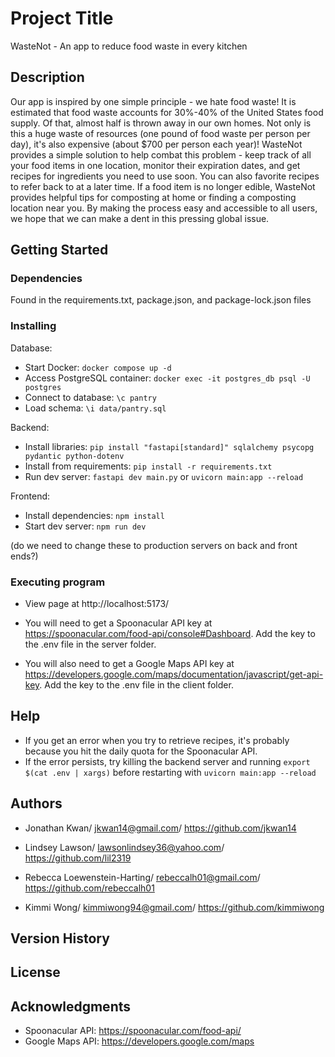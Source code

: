 # Project Title

WasteNot - An app to reduce food waste in every kitchen

## Description

Our app is inspired by one simple principle - we hate food waste! It is estimated that food waste accounts for 30%-40% of the United States food supply. Of that, almost half is thrown away in our own homes. Not only is this a huge waste of resources (one pound of food waste per person per day), it's also expensive (about $700 per person each year)! WasteNot provides a simple solution to help combat this problem - keep track of all your food items in one location, monitor their expiration dates, and get recipes for ingredients you need to use soon. You can also favorite recipes to refer back to at a later time. If a food item is no longer edible, WasteNot provides helpful tips for composting at home or finding a composting location near you. By making the process easy and accessible to all users, we hope that we can make a dent in this pressing global issue.

## Getting Started

### Dependencies

Found in the requirements.txt, package.json, and package-lock.json files

### Installing

Database:

- Start Docker: `docker compose up -d`
- Access PostgreSQL container: `docker exec -it postgres_db psql -U postgres`
- Connect to database: `\c pantry`
- Load schema: `\i data/pantry.sql`

Backend:

- Install libraries: `pip install "fastapi[standard]" sqlalchemy psycopg pydantic python-dotenv`
- Install from requirements: `pip install -r requirements.txt`
- Run dev server: `fastapi dev main.py` or `uvicorn main:app --reload`

Frontend:

- Install dependencies: `npm install`
- Start dev server: `npm run dev`

(do we need to change these to production servers on back and front ends?)

### Executing program

- View page at http://localhost:5173/

- You will need to get a Spoonacular API key at https://spoonacular.com/food-api/console#Dashboard. Add the key to the .env file in the server folder.

- You will also need to get a Google Maps API key at https://developers.google.com/maps/documentation/javascript/get-api-key. Add the key to the .env file in the client folder.

## Help

- If you get an error when you try to retrieve recipes, it's probably because you hit the daily quota for the Spoonacular API.
- If the error persists, try killing the backend server and running `export $(cat .env | xargs)` before restarting with `uvicorn main:app --reload`

## Authors

- Jonathan Kwan/
  jkwan14@gmail.com/
  https://github.com/jkwan14

- Lindsey Lawson/
  lawsonlindsey36@yahoo.com/
  https://github.com/lil2319

- Rebecca Loewenstein-Harting/
  rebeccalh01@gmail.com/
  https://github.com/rebeccalh01

- Kimmi Wong/
  kimmiwong94@gmail.com/
  https://github.com/kimmiwong

## Version History

## License

## Acknowledgments

- Spoonacular API: https://spoonacular.com/food-api/
- Google Maps API: https://developers.google.com/maps
